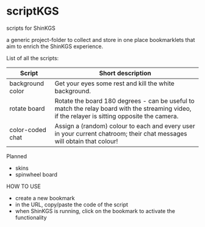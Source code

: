 # scriptKGS
scripts for ShinKGS

a generic project-folder to collect and store in one place bookmarklets that aim to enrich the ShinKGS experience.

List of all the scripts:

  Script           | Short description
  ---------------- | ---------------------------------------------------------
  background color | Get your eyes some rest and kill the white background.
  rotate board     | Rotate the board 180 degrees - can be useful to match the relay board with the streaming video, if the relayer is sitting opposite the camera.
  color-coded chat | Assign a (random) colour to each and every user in your current chatroom; their chat messages will obtain that colour! 
  
Planned
 * skins
 * spinwheel board

HOW TO USE
 * create a new bookmark
 * in the URL, copy/paste the code of the script
 * when ShinKGS is running, click on the bookmark to activate the functionality
